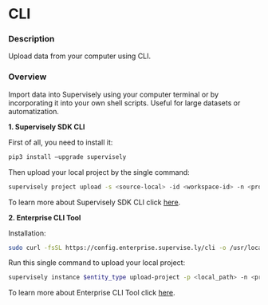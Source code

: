 # CLI

### Description

Upload data from your computer using CLI.

### Overview

Import data into Supervisely using your computer terminal or by incorporating it into your own shell scripts. Useful for large datasets or automatization.

**1. Supervisely SDK CLI**

First of all, you need to install it:

```bash
pip3 install –upgrade supervisely
```

Then upload your local project by the single command:

```bash
supervisely project upload -s <source-local> -id <workspace-id> -n <project-name>
```

To learn more about Supervisely SDK CLI click [here](https://developer.supervisely.com/getting-started/command-line-interface/sdk-cli).

**2. Enterprise CLI Tool**

Installation:

```bash
sudo curl -fsSL https://config.enterprise.supervise.ly/cli -o /usr/local/bin/supervisely && sudo chmod +x /usr/local/bin/supervisely
```

Run this single command to upload your local project:

```bash
supervisely instance $entity_type upload-project -p <local_path> -n <project_name> -tid <team_id> -wid <workspace_id>
```

To learn more about Enterprise CLI Tool click [here](https://developer.supervisely.com/getting-started/command-line-interface/cli-tool).

